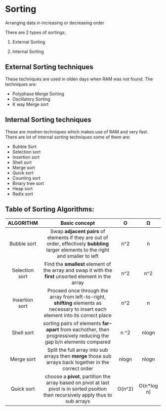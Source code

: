 # Sorting

Arranging data in increasing or decreasing order

There are 2 types of sortings:
1. External Sorting

2. Internal Sorting

## External Sorting techniques
These techniques are used in olden days when RAM was not found. The techniques are:
 * Polyphase Merge Sorting
 * Oscillatory Sorting
 * K way Merge sort

## Internal Sorting techniques
These are modren techniques which makes use of RAM and very fast. There are lot of internal sorting techniques some of them are:
 * Bubble Sort
 * Selection sort
 * Insertion sort
 * Shell sort
 * Merge sort
 * Quick sort
 * Counting sort
 * Binary tree sort
 * Heap sort
 * Radix sort
 
 ## Table of Sorting Algorithms:

|    ALGORITHM   | Basic concept   | O  | Ω |
| :------------:  |:---------------:|:---:|:--:|
| Bubble sort    | Swap **adjacent pairs** of elements if they are out of order, effectively **bubbling** larger elements to the right and smaller to left| n^2 | n |
| Selection sort |Find the **smallest** element of the array and swap it with the **first** unsorted element in the array  | n^2  | n^2 |
| Insertion sort | Proceed once through the array from left-to-right, **shifting** elements as necessary to insert each element into its correct place|n^2 | n |
| Shell sort | sorting pairs of elements **far-apart** from eachother, then progressively reducing the gap b/n elements compared| n ^2 | nlogn|
| Merge sort     | Split the full array into sub arrays then **merge** those sub arrays back together in the correct order| nlogn | nlogn |
| Quick sort     | choose a **pivot**, partition the array based on pivot at last pivot is in sorted psoition then recursively apply thus to sub arrays|  O(n^2) | O(n*log n) |
